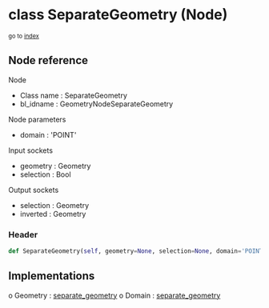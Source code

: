 # class SeparateGeometry (Node)

<sub>go to [index](/docs/index.md)</sub>

## Node reference

Node
 - Class name : SeparateGeometry
 - bl_idname : GeometryNodeSeparateGeometry

Node parameters
 - domain : 'POINT'

Input sockets
 - geometry : Geometry
 - selection : Bool

Output sockets
 - selection : Geometry
 - inverted : Geometry

### Header

``` python
def SeparateGeometry(self, geometry=None, selection=None, domain='POINT', node_label=None, node_color=None):
```

## Implementations

o Geometry : [separate_geometry](#separate_geometry) 
o Domain : [separate_geometry](#separate_geometry) 

